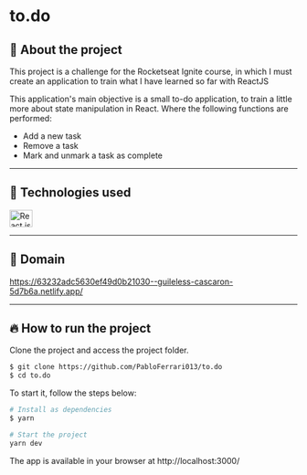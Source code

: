# to.do

## 🤔 About the project
This project is a challenge for the Rocketseat Ignite course, in which I must create an application to train what I have learned so far with ReactJS

This application's main objective is a small to-do application, to train a little more about state manipulation in React. Where the following functions are performed:

- Add a new task
- Remove a task
- Mark and unmark a task as complete

---

## 🧪 Technologies used
<div style="display: inline_block">
  <img align="center" alt="React js" height="30" width="40" src="https://cdn.jsdelivr.net/gh/devicons/devicon/icons/react/react-original.svg">
</div>

---

## 🔗 Domain
<a href="https://63232adc5630ef49d0b21030--guileless-cascaron-5d7b6a.netlify.app/" >https://63232adc5630ef49d0b21030--guileless-cascaron-5d7b6a.netlify.app/</a>

---

## 🔥 How to run the project
Clone the project and access the project folder.
```bash
$ git clone https://github.com/PabloFerrari013/to.do 
$ cd to.do
```
To start it, follow the steps below:
```bash
# Install as dependencies
$ yarn 

# Start the project
yarn dev
```
The app is available in your browser at http://localhost:3000/
